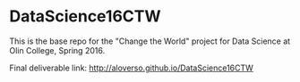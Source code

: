 # DataScience16CTW
This is the base repo for the "Change the World" project for Data Science at Olin College, Spring 2016.

Final deliverable link: http://aloverso.github.io/DataScience16CTW
